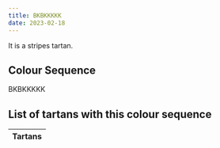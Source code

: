```yaml
---
title: BKBKKKKK
date: 2023-02-18
---
```

<no value>

It is a <no value> stripes tartan.


## Colour Sequence
BKBKKKKK

## List of tartans with this colour sequence

| Tartans |
|---------------|
